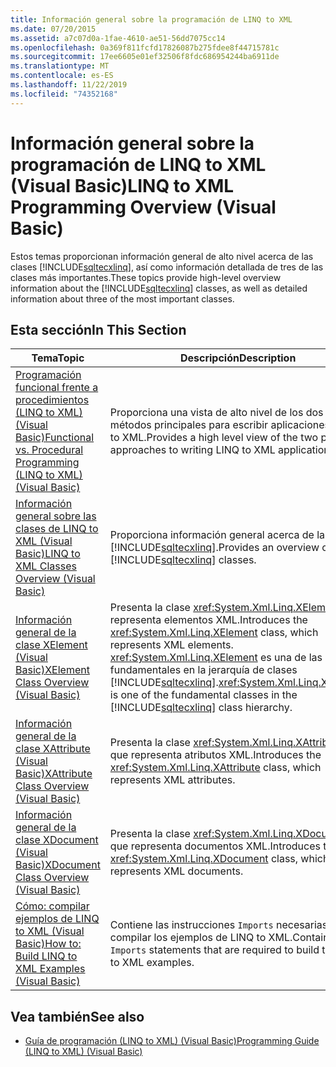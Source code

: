 ```yaml
---
title: Información general sobre la programación de LINQ to XML
ms.date: 07/20/2015
ms.assetid: a7c07d0a-1fae-4610-ae51-56dd7075cc14
ms.openlocfilehash: 0a369f811fcfd17826087b275fdee8f44715781c
ms.sourcegitcommit: 17ee6605e01ef32506f8fdc686954244ba6911de
ms.translationtype: MT
ms.contentlocale: es-ES
ms.lasthandoff: 11/22/2019
ms.locfileid: "74352168"
---
```

# <a name="linq-to-xml-programming-overview-visual-basic"></a><span data-ttu-id="785f4-102">Información general sobre la programación de LINQ to XML (Visual Basic)</span><span class="sxs-lookup"><span data-stu-id="785f4-102">LINQ to XML Programming Overview (Visual Basic)</span></span>
<span data-ttu-id="785f4-103">Estos temas proporcionan información general de alto nivel acerca de las clases [!INCLUDE[sqltecxlinq](~/includes/sqltecxlinq-md.md)], así como información detallada de tres de las clases más importantes.</span><span class="sxs-lookup"><span data-stu-id="785f4-103">These topics provide high-level overview information about the [!INCLUDE[sqltecxlinq](~/includes/sqltecxlinq-md.md)] classes, as well as detailed information about three of the most important classes.</span></span>  
  
## <a name="in-this-section"></a><span data-ttu-id="785f4-104">Esta sección</span><span class="sxs-lookup"><span data-stu-id="785f4-104">In This Section</span></span>  
  
|<span data-ttu-id="785f4-105">Tema</span><span class="sxs-lookup"><span data-stu-id="785f4-105">Topic</span></span>|<span data-ttu-id="785f4-106">Descripción</span><span class="sxs-lookup"><span data-stu-id="785f4-106">Description</span></span>|  
|-----------|-----------------|  
|[<span data-ttu-id="785f4-107">Programación funcional frente a procedimientos (LINQ to XML) (Visual Basic)</span><span class="sxs-lookup"><span data-stu-id="785f4-107">Functional vs. Procedural Programming (LINQ to XML) (Visual Basic)</span></span>](../../../../visual-basic/programming-guide/concepts/linq/functional-vs-procedural-programming-linq-to-xml.md)|<span data-ttu-id="785f4-108">Proporciona una vista de alto nivel de los dos métodos principales para escribir aplicaciones LINQ to XML.</span><span class="sxs-lookup"><span data-stu-id="785f4-108">Provides a high level view of the two principle approaches to writing LINQ to XML applications.</span></span>|  
|[<span data-ttu-id="785f4-109">Información general sobre las clases de LINQ to XML (Visual Basic)</span><span class="sxs-lookup"><span data-stu-id="785f4-109">LINQ to XML Classes Overview (Visual Basic)</span></span>](../../../../visual-basic/programming-guide/concepts/linq/linq-to-xml-classes-overview.md)|<span data-ttu-id="785f4-110">Proporciona información general acerca de las clases [!INCLUDE[sqltecxlinq](~/includes/sqltecxlinq-md.md)].</span><span class="sxs-lookup"><span data-stu-id="785f4-110">Provides an overview of the [!INCLUDE[sqltecxlinq](~/includes/sqltecxlinq-md.md)] classes.</span></span>|  
|[<span data-ttu-id="785f4-111">Información general de la clase XElement (Visual Basic)</span><span class="sxs-lookup"><span data-stu-id="785f4-111">XElement Class Overview (Visual Basic)</span></span>](../../../../visual-basic/programming-guide/concepts/linq/xelement-class-overview.md)|<span data-ttu-id="785f4-112">Presenta la clase <xref:System.Xml.Linq.XElement>, que representa elementos XML.</span><span class="sxs-lookup"><span data-stu-id="785f4-112">Introduces the <xref:System.Xml.Linq.XElement> class, which represents XML elements.</span></span> <span data-ttu-id="785f4-113"><xref:System.Xml.Linq.XElement> es una de las clases fundamentales en la jerarquía de clases [!INCLUDE[sqltecxlinq](~/includes/sqltecxlinq-md.md)].</span><span class="sxs-lookup"><span data-stu-id="785f4-113"><xref:System.Xml.Linq.XElement> is one of the fundamental classes in the [!INCLUDE[sqltecxlinq](~/includes/sqltecxlinq-md.md)] class hierarchy.</span></span>|  
|[<span data-ttu-id="785f4-114">Información general de la clase XAttribute (Visual Basic)</span><span class="sxs-lookup"><span data-stu-id="785f4-114">XAttribute Class Overview (Visual Basic)</span></span>](../../../../visual-basic/programming-guide/concepts/linq/xattribute-class-overview.md)|<span data-ttu-id="785f4-115">Presenta la clase <xref:System.Xml.Linq.XAttribute>, que representa atributos XML.</span><span class="sxs-lookup"><span data-stu-id="785f4-115">Introduces the <xref:System.Xml.Linq.XAttribute> class, which represents XML attributes.</span></span>|  
|[<span data-ttu-id="785f4-116">Información general de la clase XDocument (Visual Basic)</span><span class="sxs-lookup"><span data-stu-id="785f4-116">XDocument Class Overview (Visual Basic)</span></span>](../../../../visual-basic/programming-guide/concepts/linq/xdocument-class-overview.md)|<span data-ttu-id="785f4-117">Presenta la clase <xref:System.Xml.Linq.XDocument>, que representa documentos XML.</span><span class="sxs-lookup"><span data-stu-id="785f4-117">Introduces the <xref:System.Xml.Linq.XDocument> class, which represents XML documents.</span></span>|  
|[<span data-ttu-id="785f4-118">Cómo: compilar ejemplos de LINQ to XML (Visual Basic)</span><span class="sxs-lookup"><span data-stu-id="785f4-118">How to: Build LINQ to XML Examples (Visual Basic)</span></span>](../../../../visual-basic/programming-guide/concepts/linq/how-to-build-linq-to-xml-examples.md)|<span data-ttu-id="785f4-119">Contiene las instrucciones `Imports` necesarias para compilar los ejemplos de LINQ to XML.</span><span class="sxs-lookup"><span data-stu-id="785f4-119">Contains the `Imports` statements that are required to build the LINQ to XML examples.</span></span>|  
  
## <a name="see-also"></a><span data-ttu-id="785f4-120">Vea también</span><span class="sxs-lookup"><span data-stu-id="785f4-120">See also</span></span>

- [<span data-ttu-id="785f4-121">Guía de programación (LINQ to XML) (Visual Basic)</span><span class="sxs-lookup"><span data-stu-id="785f4-121">Programming Guide (LINQ to XML) (Visual Basic)</span></span>](../../../../visual-basic/programming-guide/concepts/linq/programming-guide-linq-to-xml.md)
